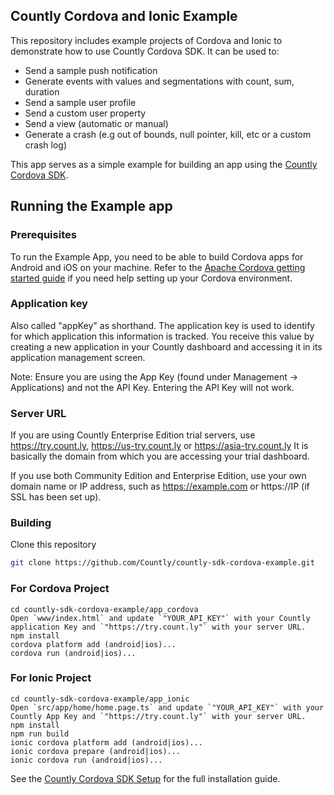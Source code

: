 ## Countly Cordova and Ionic Example

This repository includes example projects of Cordova and Ionic to demonstrate how to use Countly Cordova SDK. It can be used to: 

* Send a sample push notification
* Generate events with values and segmentations with count, sum, duration
* Send a sample user profile
* Send a custom user property
* Send a view (automatic or manual)
* Generate a crash (e.g out of bounds, null pointer, kill, etc or a custom crash log)


This app serves as a simple example for building an app using the [Countly Cordova SDK](https://github.com/Countly/countly-sdk-cordova).


## Running the Example app

### Prerequisites
To run the Example App, you need to be able to build Cordova apps for Android and iOS on your machine.
Refer to the [Apache Cordova getting started guide](https://cordova.apache.org/#getstarted) if you need help setting up your Cordova environment.

### Application key
Also called "appKey" as shorthand. The application key is used to identify for which application this information is tracked. You receive this value by creating a new application in your Countly dashboard and accessing it in its application management screen.

Note: Ensure you are using the App Key (found under Management -> Applications) and not the API Key. Entering the API Key will not work.

### Server URL
If you are using Countly Enterprise Edition trial servers, use https://try.count.ly, https://us-try.count.ly or https://asia-try.count.ly It is basically the domain from which you are accessing your trial dashboard.

If you use both Community Edition and Enterprise Edition, use your own domain name or IP address, such as https://example.com or https://IP (if SSL has been set up).

### Building
Clone this repository
```sh
git clone https://github.com/Countly/countly-sdk-cordova-example.git
```

### For Cordova Project
```
cd countly-sdk-cordova-example/app_cordova
Open `www/index.html` and update `"YOUR_API_KEY"` with your Countly application Key and `"https://try.count.ly"` with your server URL.
npm install
cordova platform add (android|ios)...
cordova run (android|ios)...
```

### For Ionic Project
```
cd countly-sdk-cordova-example/app_ionic
Open `src/app/home/home.page.ts` and update `"YOUR_API_KEY"` with your Countly App Key and `"https://try.count.ly"` with your server URL.
npm install
npm run build
ionic cordova platform add (android|ios)...
ionic cordova prepare (android|ios)...
ionic cordova run (android|ios)...
```

See the [Countly Cordova SDK Setup](https://support.count.ly/hc/en-us/articles/360037813011-Cordova) for the full installation guide.